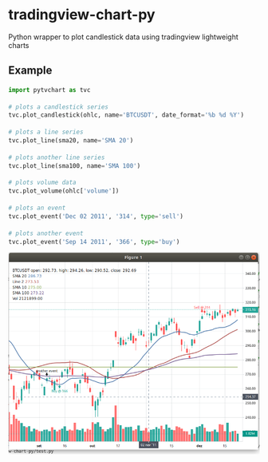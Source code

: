 # tradingview-chart-py
Python wrapper to plot candlestick data using tradingview lightweight charts

## Example
```python
import pytvchart as tvc

# plots a candlestick series
tvc.plot_candlestick(ohlc, name='BTCUSDT', date_format='%b %d %Y')

# plots a line series
tvc.plot_line(sma20, name='SMA 20')

# plots another line series
tvc.plot_line(sma100, name='SMA 100')

# plots volume data
tvc.plot_volume(ohlc['volume'])

# plots an event
tvc.plot_event('Dec 02 2011', '314', type='sell')

# plots another event
tvc.plot_event('Sep 14 2011', '366', type='buy')

```

![figure-1](/figure-1.png)

